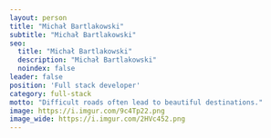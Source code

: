 ```yaml
---
layout: person
title: "Michał Bartlakowski"
subtitle: "Michał Bartlakowski"
seo:
  title: "Michał Bartlakowski"
  description: "Michał Bartlakowski"
  noindex: false
leader: false
position: 'Full stack developer'
category: full-stack
motto: "Difficult roads often lead to beautiful destinations."
image: https://i.imgur.com/9c4Tp22.png
image_wide: https://i.imgur.com/2HVc452.png
---
```

